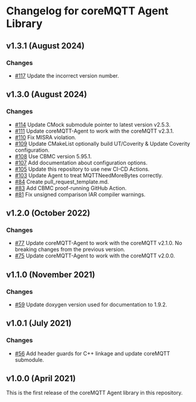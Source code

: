 # Changelog for coreMQTT Agent Library

## v1.3.1 (August 2024)

### Changes
 - [#117](https://github.com/FreeRTOS/coreMQTT-Agent/pull/117) Update the incorrect version number.

## v1.3.0 (August 2024)

### Changes
 - [#114](https://github.com/FreeRTOS/coreMQTT-Agent/pull/114) Update CMock submodule pointer to latest version v2.5.3.
 - [#111](https://github.com/FreeRTOS/coreMQTT-Agent/pull/111) Update coreMQTT-Agent to work with the coreMQTT v2.3.1.
 - [#110](https://github.com/FreeRTOS/coreMQTT-Agent/pull/110) Fix MISRA violation.
 - [#109](https://github.com/FreeRTOS/coreMQTT-Agent/pull/109) Update CMakeList optionally build UT/Coverity & Update Coverity configuration.
 - [#108](https://github.com/FreeRTOS/coreMQTT-Agent/pull/108) Use CBMC version 5.95.1.
 - [#107](https://github.com/FreeRTOS/coreMQTT-Agent/pull/107) Add documentation about configuration options.
 - [#105](https://github.com/FreeRTOS/coreMQTT-Agent/pull/105) Update this repository to use new CI-CD Actions.
 - [#103](https://github.com/FreeRTOS/coreMQTT-Agent/pull/103) Update Agent to treat MQTTNeedMoreBytes correctly.
 - [#84](https://github.com/FreeRTOS/coreMQTT-Agent/pull/84) Create pull_request_template.md.
 - [#83](https://github.com/FreeRTOS/coreMQTT-Agent/pull/83) Add CBMC proof-running GitHub Action.
 - [#81](https://github.com/FreeRTOS/coreMQTT-Agent/pull/81) Fix unsigned comparison IAR compiler warnings.

## v1.2.0 (October 2022)

### Changes
 - [#77](https://github.com/FreeRTOS/coreMQTT-Agent/pull/77) Update coreMQTT-Agent to work with the coreMQTT v2.1.0. No breaking changes from the previous version.
 - [#75](https://github.com/FreeRTOS/coreMQTT-Agent/pull/75) Update coreMQTT-Agent to work with the coreMQTT v2.0.0.

## v1.1.0 (November 2021)

### Changes
 - [#59](https://github.com/FreeRTOS/coreMQTT-Agent/pull/59) Update doxygen version used for documentation to 1.9.2.

## v1.0.1 (July 2021)

### Changes
 - [#56](https://github.com/FreeRTOS/coreMQTT-Agent/pull/56) Add header guards for C++ linkage and update coreMQTT submodule.

## v1.0.0 (April 2021)

This is the first release of the coreMQTT Agent library in this repository.

